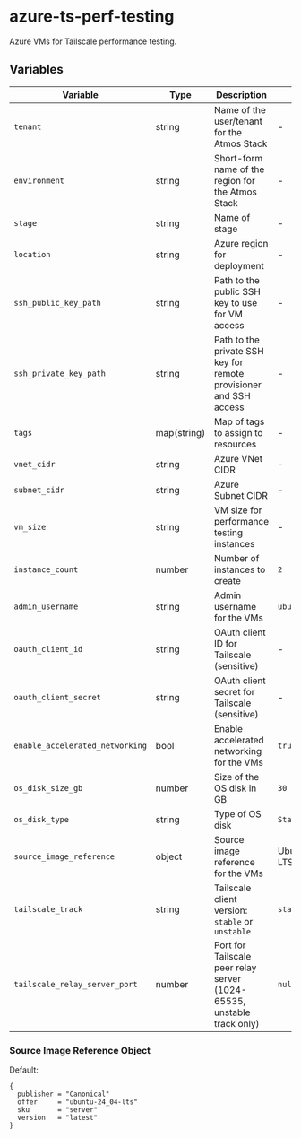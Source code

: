 # azure-ts-perf-testing

Azure VMs for Tailscale performance testing.

## Variables

| Variable | Type | Description | Default |
|----------|------|-------------|---------|
| `tenant` | string | Name of the user/tenant for the Atmos Stack | - |
| `environment` | string | Short-form name of the region for the Atmos Stack | - |
| `stage` | string | Name of stage | - |
| `location` | string | Azure region for deployment | - |
| `ssh_public_key_path` | string | Path to the public SSH key to use for VM access | - |
| `ssh_private_key_path` | string | Path to the private SSH key for remote provisioner and SSH access | - |
| `tags` | map(string) | Map of tags to assign to resources | - |
| `vnet_cidr` | string | Azure VNet CIDR | - |
| `subnet_cidr` | string | Azure Subnet CIDR | - |
| `vm_size` | string | VM size for performance testing instances | - |
| `instance_count` | number | Number of instances to create | `2` |
| `admin_username` | string | Admin username for the VMs | `ubuntu` |
| `oauth_client_id` | string | OAuth client ID for Tailscale (sensitive) | - |
| `oauth_client_secret` | string | OAuth client secret for Tailscale (sensitive) | - |
| `enable_accelerated_networking` | bool | Enable accelerated networking for the VMs | `true` |
| `os_disk_size_gb` | number | Size of the OS disk in GB | `30` |
| `os_disk_type` | string | Type of OS disk | `StandardSSD_LRS` |
| `source_image_reference` | object | Source image reference for the VMs | Ubuntu 24.04 LTS Server |
| `tailscale_track` | string | Tailscale client version: `stable` or `unstable` | `stable` |
| `tailscale_relay_server_port` | number | Port for Tailscale peer relay server (1024-65535, unstable track only) | `null` |

### Source Image Reference Object

Default:
```
{
  publisher = "Canonical"
  offer     = "ubuntu-24_04-lts"
  sku       = "server"
  version   = "latest"
}
```
